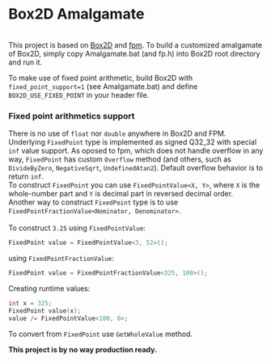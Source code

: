 # Box2D Amalgamate
\
This project is based on [Box2D](https://github.com/erincatto/box2d) and [fpm](https://github.com/MikeLankamp/fpm).
To build a customized amalgamate of Box2D, simply copy Amalgamate.bat (and fp.h) into Box2D root directory and run it.

To make use of fixed point arithmetic, build Box2D with `fixed_point_support=1` (see Amalgamate.bat) and define `BOX2D_USE_FIXED_POINT` in your header file.


### Fixed point arithmetics support
There is no use of `float` nor `double` anywhere in Box2D and FPM. 
\
Underlying `FixedPoint` type is implemented as signed Q32_32 with special `inf` value support. As oposed to fpm, which does not handle overflow in any way, `FixedPoint`
has custom `Overflow` method (and others, such as `DivideByZero`, `NegativeSqrt`, `UndefinedAtan2`). Default overflow behavior is to return `inf`.
\
To construct `FixedPoint` you can use `FixedPointValue<X, Y>`, where `X` is the whole-number part and `Y` is decimal part in reversed decimal order.
\
Another way to construct `FixedPoint` type is to use `FixedPointFractionValue<Nominator, Denominator>`.
\
\
To construct `3.25` using `FixedPointValue`: 
```C++
FixedPoint value = FixedPointValue<3, 52>();
```
using `FixedPointFractionValue`: 
```C++
FixedPoint value = FixedPointFractionValue<325, 100>();
```
Creating runtime values: 
```C++
int x = 325;
FixedPoint value(x);
value /= FixedPointValue<100, 0>;
```


To convert from `FixedPoint` use `GetWholeValue` method.

**This project is by no way production ready.**